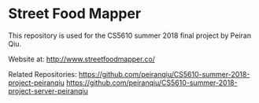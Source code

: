 # Street Food Mapper
This repository is used for the CS5610 summer 2018 final project by Peiran Qiu.

Website at:
http://www.streetfoodmapper.co/

Related Repositories: 
https://github.com/peiranqiu/CS5610-summer-2018-project-peiranqiu
https://github.com/peiranqiu/CS5610-summer-2018-project-server-peiranqiu
